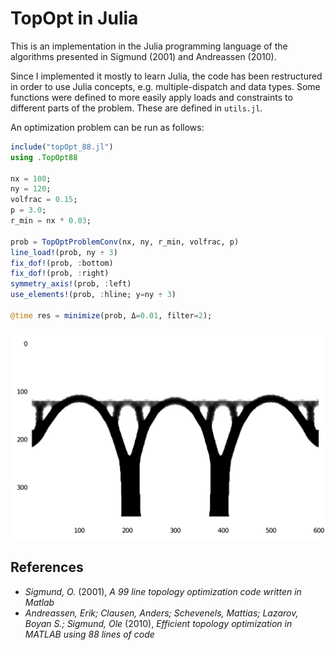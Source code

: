 TopOpt in Julia
===

This is an implementation in the Julia programming language of the algorithms presented in Sigmund (2001) and Andreassen (2010).

Since I implemented it mostly to learn Julia, the code has been restructured in order to use Julia concepts, e.g. multiple-dispatch and data types.
Some functions were defined to more easily apply loads and constraints to different parts of the problem.
These are defined in `utils.jl`.

An optimization problem can be run as follows:

```julia
include("topOpt_88.jl")
using .TopOpt88

nx = 100;
ny = 120;
volfrac = 0.15;
p = 3.0;
r_min = nx * 0.03;

prob = TopOptProblemConv(nx, ny, r_min, volfrac, p)
line_load!(prob, ny ÷ 3)
fix_dof!(prob, :bottom)
fix_dof!(prob, :right)
symmetry_axis!(prob, :left)
use_elements!(prob, :hline; y=ny ÷ 3)

@time res = minimize(prob, Δ=0.01, filter=2);
```

![optimization](./plot_88.png)

## References

- *Sigmund, O.* (2001), _A 99 line topology optimization code written in Matlab_
- *Andreassen, Erik; Clausen, Anders; Schevenels, Mattias; Lazarov, Boyan S.; Sigmund, Ole* (2010), _Efficient topology optimization in MATLAB using 88 lines of code_
